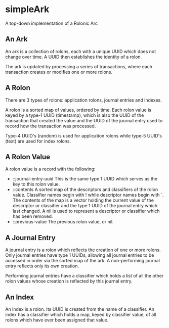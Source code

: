# simpleArk
A top-down implementation of a Rolonic Arc

## An Ark

An ark is a collection of rolons, each with a unique UUID which does not change over time.
A UUID then establishes the identity of a rolon.

The ark is updated by processing a series of transactions,
where each transaction creates or modifies one or more rolons.

## A Rolon

There are 3 types of rolons: application rolons, journal entries
and indexes.

A rolon is a sorted map of values, ordered by time.
Each rolon value is keyed by a type-1 UUID (timestamp), which is
also the UUID of the transaction that created the value and the 
UUID of the journal entry used to record how the transaction was processed.

Type-4 UUID's (random) is used for application rolons while type-5
UUID's (text) are used for index rolons.

## A Rolon Value

A rolon value is a record with the following:

- ::journal-entry-uuid This is the same type 1 UUID which serves as the key to this rolon value.
- ::contents A sorted map of the descriptors and classifiers of the rolon value. 
Classifier names begin with ! while descriptor names begin with `.
The contents of the map is a vector holding the current value of the descriptor or classifier
and the type 1 UUID of the journal entry which last changed. 
A nil is used to represent a descriptor or classifier which has been removed.
- ::previous-value The previous rolon value, or nil.

## A Journal Entry

A journal entry is a rolon which reflects the creation of one or more rolons.
Only journal entries have type 1 UUIDs, allowing all journal entries to be
accessed in order via the sorted map of the ark.
A non-performing journal entry reflects only its own creation.

Performing journal entries have a classifier which holds a list of all the other
rolon values whose creation is reflected by this journal entry.

## An Index

An index is a rolon. Its UUID is created from the name of a classifier.
An index has a classifier which holds a map, keyed by classifier value,
of all rolons which have ever been assigned that value.
